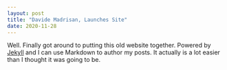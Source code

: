 ```yaml
---
layout: post
title: "Davide Madrisan, Launches Site"
date: 2020-11-28
---
```


Well. Finally got around to putting this old website together.
Powered by [Jekyll](http://jekyllrb.com) and I can use Markdown to author my posts.
It actually is a lot easier than I thought it was going to be.

